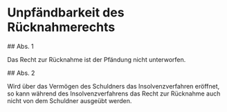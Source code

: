 # Unpfändbarkeit des Rücknahmerechts



\#\# Abs. 1

 Das Recht zur Rücknahme ist der Pfändung nicht unterworfen.

\#\# Abs. 2

 Wird über das Vermögen des Schuldners das Insolvenzverfahren eröffnet, so kann während des Insolvenzverfahrens das Recht zur Rücknahme auch nicht von dem Schuldner ausgeübt werden. 

